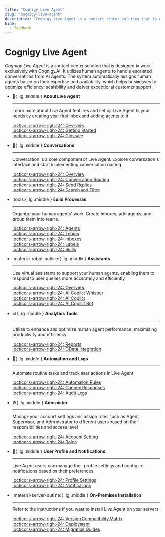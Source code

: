 ```yaml
---
title: "Cognigy Live Agent"
slug: "cognigy-live-agent"
description: "Cognigy Live Agent is a contact center solution that is designed to work exclusively with Cognigy.AI. It utilizes human agents to handle escalated conversations from AI Agents. The system automatically assigns human agents based on their expertise and availability, which helps businesses to optimize efficiency, scalability and deliver exceptional customer support."
hide:
  - feedback
---
```


# Cognigy Live Agent

_Cognigy Live Agent_ is a contact center solution that is designed to work exclusively with Cognigy.AI. It utilizes human agents to handle escalated conversations from AI Agents. The system automatically assigns human agents based on their expertise and availability, which helps businesses to optimize efficiency, scalability and deliver exceptional customer support.

<div class="grid cards" markdown>

-   :wave:{ .lg .middle } __About Live Agent__

    ---

    Learn more about Live Agent features and set up Live Agent to your needs by creating your first inbox and adding agents to it

    [:octicons-arrow-right-24: Overview](overview.md)<br>
    [:octicons-arrow-right-24: Getting Started](getting-started/overview.md)<br>
    [:octicons-arrow-right-24: Glossary](glossary.md)

-   :speech_balloon:{ .lg .middle } __Conversations__

    ---

    Conversation is a core component of Live Agent. Explore conversation's interface and start implementing conversation routing

    [:octicons-arrow-right-24: Overview](conversation/overview.md)<br>
    [:octicons-arrow-right-24: Conversation Routing](conversation/conversation-routing/overview.md)<br>
    [:octicons-arrow-right-24: Send Replies](conversation/send-reply.md)<br>
    [:octicons-arrow-right-24: Search and Filter](conversation/search-and-filter.md)

-   :tools:{ .lg .middle } __Build Processes__

    ---

    Organize your human agents' work. Create inboxes, add agents, and group them into teams.

    [:octicons-arrow-right-24: Agents](settings/agents.md)<br>
    [:octicons-arrow-right-24: Teams](settings/teams.md)<br>
    [:octicons-arrow-right-24: Inboxes](settings/inboxes.md)<br>
    [:octicons-arrow-right-24: Labels](settings/labels.md)<br>
    [:octicons-arrow-right-24: Skills](settings/skills.md)<br>

-   :material-robot-outline:{ .lg .middle } __Assistants__

    ---

    Use virtual assistants to support your human agents, enabling them to respond to user queries more accurately and efficiently

    [:octicons-arrow-right-24: Overview](assistants/overview.md)<br>
    [:octicons-arrow-right-24: AI Copilot Whisper](assistants/ai-copilot-whisper.md)<br>
    [:octicons-arrow-right-24: AI Copilot](assistants/ai-copilot.md)<br>
    [:octicons-arrow-right-24: AI Copilot Bot](assistants/ai-copilot-bot.md)

-   :bar_chart:{ .lg .middle } __Analytics Tools__

    ---

    Utilize to enhance and optimize human agent performance, maximizing productivity and efficiency

    [:octicons-arrow-right-24: Reports](reports/overview.md)<br>
    [:octicons-arrow-right-24: OData Integration](tools/odata-endpoint.md)<br>
    

-   :arrows_counterclockwise:{ .lg .middle } __Automation and Logs__

    ---

    Automate routine tasks and track user actions in Live Agent

    [:octicons-arrow-right-24: Automation Rules](settings/automation-rules.md)<br>
    [:octicons-arrow-right-24: Canned Responses](settings/canned-responses.md)<br>
    [:octicons-arrow-right-24: Audit Logs](settings/audit-logs.md)<br>

-   :gear:{ .lg .middle } __Administer__

    ---

    Manage your account settings and assign roles such as Agent, Supervisor, and Administrator to different users based on their responsibilities and access level

    [:octicons-arrow-right-24: Account Setting](settings/account-settings.md)<br>
    [:octicons-arrow-right-24: Roles](roles.md)

-   :incoming_envelope:{ .lg .middle } __User Profile and Notifications__

    ---

    Live Agent users can manage their profile settings and configure notifications based on their preferences.

    [:octicons-arrow-right-24: Profile Settings](profile-settings.md)<br>
    [:octicons-arrow-right-24: Notifications](notifications.md)

-   :material-server-outline:{ .lg .middle } __On-Premises Installation__

    ---

    Refer to the instructions if you want to install Live Agent on your servers

    [:octicons-arrow-right-24: Version Compatibility Matrix](installation/deployment/version-compatibility-matrix.md)<br>
    [:octicons-arrow-right-24: Deployment](installation/deployment/installation-using-helm.md)<br>
    [:octicons-arrow-right-24: Migration Guides](installation/migration/overview.md)

</div>
